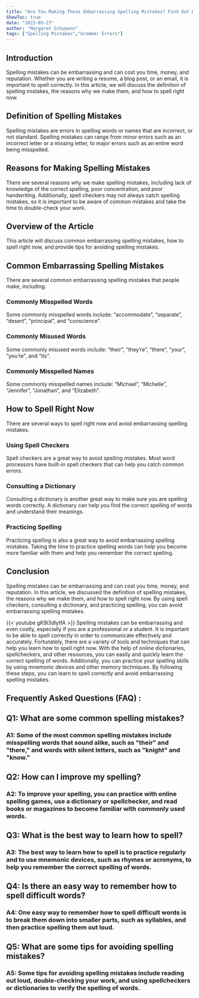 ```yaml
---
title: "Are You Making These Embarrassing Spelling Mistakes? Find Out How to Spell Right Now!"
ShowToc: true 
date: "2023-03-27"
author: "Margaret Schumann" 
tags: ["Spelling Mistakes","Grammar Errors"]
---
```

## Introduction

Spelling mistakes can be embarrassing and can cost you time, money, and reputation. Whether you are writing a resume, a blog post, or an email, it is important to spell correctly. In this article, we will discuss the definition of spelling mistakes, the reasons why we make them, and how to spell right now. 

## Definition of Spelling Mistakes

Spelling mistakes are errors in spelling words or names that are incorrect, or not standard. Spelling mistakes can range from minor errors such as an incorrect letter or a missing letter, to major errors such as an entire word being misspelled. 

## Reasons for Making Spelling Mistakes

There are several reasons why we make spelling mistakes, including lack of knowledge of the correct spelling, poor concentration, and poor handwriting. Additionally, spell checkers may not always catch spelling mistakes, so it is important to be aware of common mistakes and take the time to double-check your work. 

## Overview of the Article

This article will discuss common embarrassing spelling mistakes, how to spell right now, and provide tips for avoiding spelling mistakes. 

## Common Embarrassing Spelling Mistakes

There are several common embarrassing spelling mistakes that people make, including: 

### Commonly Misspelled Words

Some commonly misspelled words include: “accommodate”, “separate”, “desert”, “principal”, and “conscience”. 

### Commonly Misused Words

Some commonly misused words include: “their”, “they’re”, “there”, “your”, “you’re”, and “its”. 

### Commonly Misspelled Names

Some commonly misspelled names include: “Michael”, “Michelle”, “Jennifer”, “Jonathan”, and “Elizabeth”. 

## How to Spell Right Now

There are several ways to spell right now and avoid embarrassing spelling mistakes. 

### Using Spell Checkers

Spell checkers are a great way to avoid spelling mistakes. Most word processors have built-in spell checkers that can help you catch common errors. 

### Consulting a Dictionary

Consulting a dictionary is another great way to make sure you are spelling words correctly. A dictionary can help you find the correct spelling of words and understand their meanings. 

### Practicing Spelling

Practicing spelling is also a great way to avoid embarrassing spelling mistakes. Taking the time to practice spelling words can help you become more familiar with them and help you remember the correct spelling. 

## Conclusion

Spelling mistakes can be embarrassing and can cost you time, money, and reputation. In this article, we discussed the definition of spelling mistakes, the reasons why we make them, and how to spell right now. By using spell checkers, consulting a dictionary, and practicing spelling, you can avoid embarrassing spelling mistakes.

{{< youtube gK9i3dIytfA >}} 
Spelling mistakes can be embarrassing and even costly, especially if you are a professional or a student. It is important to be able to spell correctly in order to communicate effectively and accurately. Fortunately, there are a variety of tools and techniques that can help you learn how to spell right now. With the help of online dictionaries, spellcheckers, and other resources, you can easily and quickly learn the correct spelling of words. Additionally, you can practice your spelling skills by using mnemonic devices and other memory techniques. By following these steps, you can learn to spell correctly and avoid embarrassing spelling mistakes.

## Frequently Asked Questions (FAQ) :
<h2>Q1: What are some common spelling mistakes?</h2>

<h3>A1: Some of the most common spelling mistakes include misspelling words that sound alike, such as "their" and "there," and words with silent letters, such as "knight" and "know." </h3>

<h2>Q2: How can I improve my spelling?</h2>

<h3>A2: To improve your spelling, you can practice with online spelling games, use a dictionary or spellchecker, and read books or magazines to become familiar with commonly used words. </h3>

<h2>Q3: What is the best way to learn how to spell?</h2>

<h3>A3: The best way to learn how to spell is to practice regularly and to use mnemonic devices, such as rhymes or acronyms, to help you remember the correct spelling of words. </h3>

<h2>Q4: Is there an easy way to remember how to spell difficult words?</h2>

<h3>A4: One easy way to remember how to spell difficult words is to break them down into smaller parts, such as syllables, and then practice spelling them out loud. </h3>

<h2>Q5: What are some tips for avoiding spelling mistakes?</h2>

<h3>A5: Some tips for avoiding spelling mistakes include reading out loud, double-checking your work, and using spellcheckers or dictionaries to verify the spelling of words. </h3>






